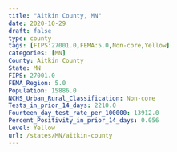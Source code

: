 ```yaml
---
title: "Aitkin County, MN"
date: 2020-10-29
draft: false
type: county
tags: [FIPS:27001.0,FEMA:5.0,Non-core,Yellow]
categories: [MN]
County: Aitkin County
State: MN
FIPS: 27001.0
FEMA_Region: 5.0
Population: 15886.0
NCHS_Urban_Rural_Classification: Non-core
Tests_in_prior_14_days: 2210.0
Fourteen_day_test_rate_per_100000: 13912.0
Percent_Positivity_in_prior_14_days: 0.056
Level: Yellow
url: /states/MN/aitkin-county
---
```



